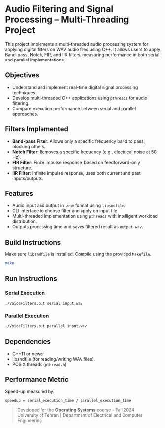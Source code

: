 
# Audio Filtering and Signal Processing – Multi-Threading Project

This project implements a multi-threaded audio processing system for applying digital filters on WAV audio files using C++. It allows users to apply Band-pass, Notch, FIR, and IIR filters, measuring performance in both serial and parallel implementations.

## Objectives

- Understand and implement real-time digital signal processing techniques.
- Develop multi-threaded C++ applications using `pthreads` for audio filtering.
- Compare execution performance between serial and parallel approaches.

## Filters Implemented

- **Band-pass Filter**: Allows only a specific frequency band to pass, blocking others.
- **Notch Filter**: Removes a specific frequency (e.g., electrical noise at 50 Hz).
- **FIR Filter**: Finite impulse response, based on feedforward-only structure.
- **IIR Filter**: Infinite impulse response, uses both current and past inputs/outputs.

## Features

- Audio input and output in `.wav` format using `libsndfile`.
- CLI interface to choose filter and apply on input file.
- Multi-threaded implementation using `pthreads` with intelligent workload distribution.
- Outputs processing time and saves filtered result as `output.wav`.

## Build Instructions

Make sure `libsndfile` is installed. Compile using the provided `Makefile`.

```bash
make
```

## Run Instructions

### Serial Execution
```bash
./VoiceFilters.out serial input.wav
```

### Parallel Execution
```bash
./VoiceFilters.out parallel input.wav
```
## Dependencies

- C++11 or newer
- libsndfile (for reading/writing WAV files)
- POSIX threads (`pthread.h`)

## Performance Metric

Speed-up measured by:

```
speedup = serial_execution_time / parallel_execution_time
```

> Developed for the **Operating Systems** course – Fall 2024  
> University of Tehran | Department of Electrical and Computer Engineering  